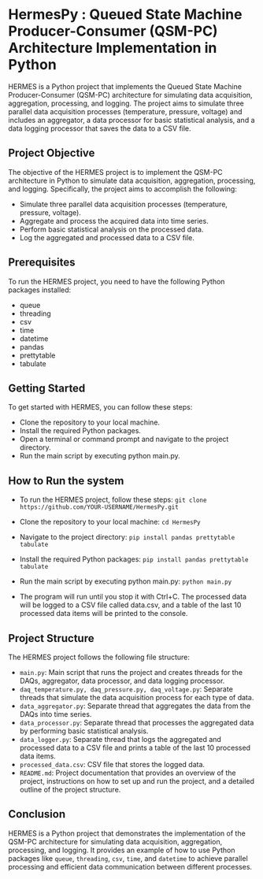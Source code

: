 # HermesPy : Queued State Machine Producer-Consumer (QSM-PC) Architecture Implementation in Python

HERMES is a Python project that implements the Queued State Machine Producer-Consumer (QSM-PC) architecture for simulating data acquisition, aggregation, processing, and logging. The project aims to simulate three parallel data acquisition processes (temperature, pressure, voltage) and includes an aggregator, a data processor for basic statistical analysis, and a data logging processor that saves the data to a CSV file.

## Project Objective

The objective of the HERMES project is to implement the QSM-PC architecture in Python to simulate data acquisition, aggregation, processing, and logging. Specifically, the project aims to accomplish the following:

- Simulate three parallel data acquisition processes (temperature, pressure, voltage).
- Aggregate and process the acquired data into time series.
- Perform basic statistical analysis on the processed data.
- Log the aggregated and processed data to a CSV file.

## Prerequisites

To run the HERMES project, you need to have the following Python packages installed:

- queue
- threading
- csv
- time
- datetime
- pandas
- prettytable
- tabulate

## Getting Started

To get started with HERMES, you can follow these steps:

- Clone the repository to your local machine.
- Install the required Python packages.
- Open a terminal or command prompt and navigate to the project directory.
- Run the main script by executing python main.py.

## How to Run the system

- To run the HERMES project, follow these steps: `git clone https://github.com/YOUR-USERNAME/HermesPy.git`

- Clone the repository to your local machine: `cd HermesPy`

- Navigate to the project directory:  `pip install pandas prettytable tabulate`

- Install the required Python packages: `pip install pandas prettytable tabulate`

- Run the main script by executing python main.py: `python main.py`

- The program will run until you stop it with Ctrl+C. The processed data will be logged to a CSV file called data.csv, and a table of the last 10 processed data items will be printed to the console.

## Project Structure

The HERMES project follows the following file structure:

- `main.py`: Main script that runs the project and creates threads for the DAQs, aggregator, data processor, and data logging processor.
- `daq_temperature.py, daq_pressure.py, daq_voltage.py`: Separate threads that simulate the data acquisition process for each type of data.
- `data_aggregator.py`: Separate thread that aggregates the data from the DAQs into time series.
- `data_processor.py`: Separate thread that processes the aggregated data by performing basic statistical analysis.
- `data_logger.py`: Separate thread that logs the aggregated and processed data to a CSV file and prints a table of the last 10 processed data items.
- `processed_data.csv`: CSV file that stores the logged data.
- `README.md`: Project documentation that provides an overview of the project, instructions on how to set up and run the project, and a detailed outline of the project structure.

## Conclusion
HERMES is a Python project that demonstrates the implementation of the QSM-PC architecture for simulating data acquisition, aggregation, processing, and logging. It provides an example of how to use Python packages like `queue`, `threading`, `csv`, `time`, and `datetime` to achieve parallel processing and efficient data communication between different processes.